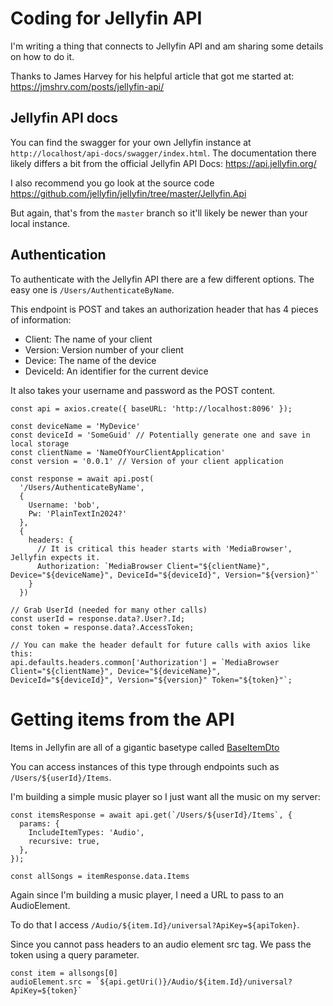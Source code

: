 # Coding for Jellyfin API

I'm writing a thing that connects to Jellyfin API and am sharing some details on how to do it.

Thanks to James Harvey for his helpful article that got me started at: https://jmshrv.com/posts/jellyfin-api/

## Jellyfin API docs
You can find the swagger for your own Jellyfin instance at `http://localhost/api-docs/swagger/index.html`. The documentation there likely differs a bit from the official Jellyfin API Docs: https://api.jellyfin.org/

I also recommend you go look at the source code https://github.com/jellyfin/jellyfin/tree/master/Jellyfin.Api

But again, that's from the `master` branch so it'll likely be newer than your local instance.

## Authentication
To authenticate with the Jellyfin API there are a few different options. The easy one is `/Users/AuthenticateByName`.

This endpoint is POST and takes an authorization header that has 4 pieces of information:
 * Client: The name of your client
 * Version: Version number of your client
 * Device: The name of the device
 * DeviceId: An identifier for the current device

It also takes your username and password as the POST content.

```
const api = axios.create({ baseURL: 'http://localhost:8096' });

const deviceName = 'MyDevice'
const deviceId = 'SomeGuid' // Potentially generate one and save in local storage
const clientName = 'NameOfYourClientApplication'
const version = '0.0.1' // Version of your client application

const response = await api.post(
  '/Users/AuthenticateByName',
  {
    Username: 'bob',
    Pw: 'PlainTextIn2024?'
  },
  {
    headers: {
      // It is critical this header starts with 'MediaBrowser', Jellyfin expects it.
      Authorization: `MediaBrowser Client="${clientName}", Device="${deviceName}", DeviceId="${deviceId}", Version="${version}"`
    }
  }) 

// Grab UserId (needed for many other calls)
const userId = response.data?.User?.Id;
const token = response.data?.AccessToken;

// You can make the header default for future calls with axios like this:
api.defaults.headers.common['Authorization'] = `MediaBrowser Client="${clientName}", Device="${deviceName}", DeviceId="${deviceId}", Version="${version}" Token="${token}"`;
```

# Getting items from the API 
Items in Jellyfin are all of a gigantic basetype called [BaseItemDto](https://github.com/jellyfin/jellyfin/blob/054f42332d8e0c45fb899eeaef982aa0fd549397/MediaBrowser.Model/Dto/BaseItemDto.cs)

You can access instances of this type through endpoints such as `/Users/${userId}/Items`.

I'm building a simple music player so I just want all the music on my server:

```
const itemsResponse = await api.get(`/Users/${userId}/Items`, {
  params: {
    IncludeItemTypes: 'Audio',
    recursive: true,
  },
});

const allSongs = itemResponse.data.Items

```

Again since I'm building a music player, I need a URL to pass to an AudioElement.

To do that I access `/Audio/${item.Id}/universal?ApiKey=${apiToken}`.

Since you cannot pass headers to an audio element src tag. We pass the token using a query parameter.

```
const item = allsongs[0]
audioElement.src = `${api.getUri()}/Audio/${item.Id}/universal?ApiKey=${token}`
```



